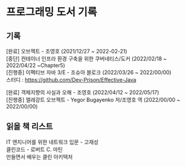 # 프로그래밍 도서 기록

## 기록
[완료] 오브젝트 - 조영호 (2021/12/27 ~ 2022-02-21)<br>
[중단] 컨테이너 인프라 환경 구축을 위한 쿠버네티스/도커 (2022/02/18 ~ 2022/04/22 ~Chapter5)<br>
[진행중] 이펙티브 자바 3/E - 조슈아 블로크 (2022/03/26 ~ 2022/00/00)<br>
스터디 : https://github.com/Dev-Prison/Effective-Java<br>

[완료] 객체지향의 사실과 오해 - 조영호 (2022/04/12 ~ 2022/05/17)<br>
[진행중] 엘레강트 오브젝트 - Yegor Bugayenko 저/조영호 역 (2022/00/00 ~ 2022/00/00)

## 읽을 책 리스트
IT 엔지니어를 위한 네트워크 입문 - 고재성<br>
클린코드 - 로버트 C. 마틴<br>
만들면서 배우는 클린 아키텍처<br>
